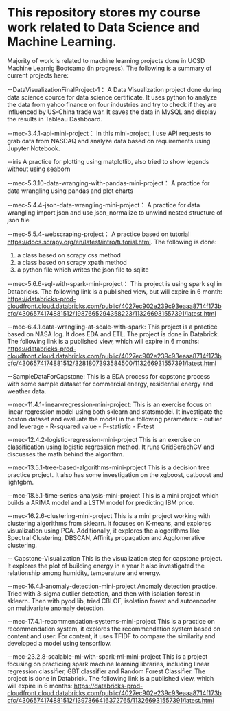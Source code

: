 # This repository stores my course work related to Data Science and Machine Learning.
Majority of work is related to machine learning projects done in UCSD Machine Learnig Bootcamp (in progress).
The following is a summary of current projects here:

--DataVisualizationFinalProject-1：
A Data Visualization project done during data science cource for data science certificate. It uses python to analyze the data from yahoo finance on four industries and try to check if they are influenced by US-China trade war. It saves the data in MySQL and display the results in Tableau Dashboard.

--mec-3.4.1-api-mini-project：
In this mini-project, I use API requests to grab data from NASDAQ and analyze data based on requirements using Jupyter Notebook.

--iris
A practice for plotting using matplotlib, also tried to show legends without using seaborn

--mec-5.3.10-data-wranging-with-pandas-mini-project：
A practice for data wrangling using pandas and plot charts

--mec-5.4.4-json-data-wrangling-mini-project：
A practice for data wrangling import json and use json_normalize to unwind nested structure of json file

--mec-5.5.4-webscraping-project：
A practice based on tutorial <https://docs.scrapy.org/en/latest/intro/tutorial.html>. The following is done:
   1) a class based on scrapy css method
   2) a class based on scrapy xpath method
   3) a python file which writes the json file to sqlite

--mec-5.6.6-sql-with-spark-mini-project：
This project is using spark sql in Databricks. 
The following link is a published view, but will expire in 6 month:
https://databricks-prod-cloudfront.cloud.databricks.com/public/4027ec902e239c93eaaa8714f173bcfc/4306574174881512/1987665294358223/113266931557391/latest.html

--mec-6.4.1.data-wrangling-at-scale-with-spark:
This project is a practice based on NASA log. It does EDA and ETL.
The project is done in Databrick. The following link is a published view, which will expire in 6 months:
https://databricks-prod-cloudfront.cloud.databricks.com/public/4027ec902e239c93eaaa8714f173bcfc/4306574174881512/3281807393584500/113266931557391/latest.html

--SampleDataForCapstone:
This is a EDA process for capstone process with some sample dataset for commercial energy, residential energy and weather data.

--mec-11.4.1-linear-regression-mini-project:
This is an exercise focus on linear regression model using both sklearn and statsmodel.
It investigate the boston dataset and evaluate the model in the following parameters:
    - outlier and leverage
    - R-squared value
    - F-statistic
    - F-test

--mec-12.4.2-logistic-regression-mini-project
This is an exercise on classification using logistic regression method.
It runs GridSerachCV and discusses the math behind the algorithm.

--mec-13.5.1-tree-based-algorithms-mini-project
This is a decision tree practice project. It also has some investigation on the xgboost, catboost and lightgbm.

--mec-18.5.1-time-series-analysis-mini-project
This is a mini project which builds a ARIMA model and a LSTM model for predicting IBM price.

--mec-16.2.6-clustering-mini-project
This is a mini project working with clustering algorithms from sklearn. It focuses on K-means, and explores visualization using PCA.
Additionally, it explores the alogorithms like Spectral Clustering, DBSCAN, Affinity propagation and Agglomerative clustering.

-- Capstone-Visualization
This is the visualization step for capstone project. It explores the plot of building energy in a year
It also investigated the relationship among humidity, temperature and energy.

--mec-16.4.1-anomaly-detection-mini-project
Anomaly detection practice. Tried with 3-sigma outlier detection, and then with isolation forest in sklearn.
Then with pyod lib, tried CBLOF, isolation forest and autoencoder on multivariate anomaly detection.

--mec-17.4.1-recommendation-systems-mini-project
This is a practice on recommendation system, it explores the recommendation system based on content and user.
For content, it uses TFIDF to compare the similarity and developed a model using tensorflow.

--mec-23.2.8-scalable-ml-with-spark-ml-mini-project
This is a project focusing on practicing spark machine learning libraries, including linear regression classifier, GBT classifier and Random Forest Classifier. The project is done in Databrick. The following link is a published view, which will expire in 6 months:
https://databricks-prod-cloudfront.cloud.databricks.com/public/4027ec902e239c93eaaa8714f173bcfc/4306574174881512/1397366416372765/113266931557391/latest.html